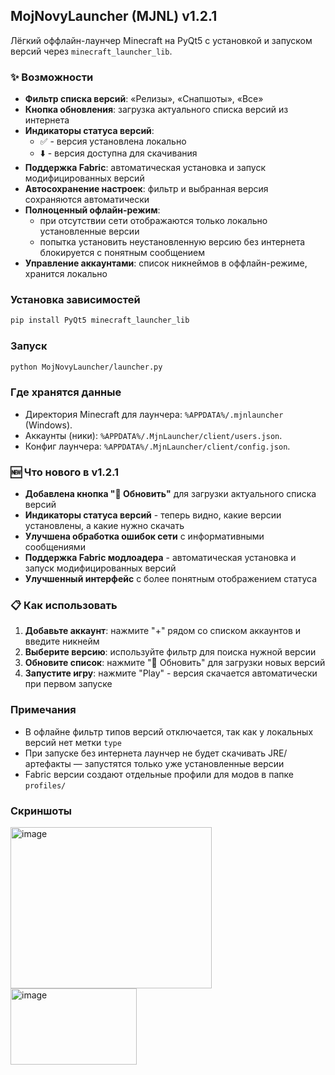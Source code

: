 ## MojNovyLauncher (MJNL) v1.2.1

Лёгкий оффлайн-лаунчер Minecraft на PyQt5 с установкой и запуском версий через `minecraft_launcher_lib`.

### ✨ Возможности
- **Фильтр списка версий**: «Релизы», «Снапшоты», «Все»
- **Кнопка обновления**: загрузка актуального списка версий из интернета
- **Индикаторы статуса версий**: 
  - ✅ - версия установлена локально
  - ⬇️ - версия доступна для скачивания
- **Поддержка Fabric**: автоматическая установка и запуск модифицированных версий
- **Автосохранение настроек**: фильтр и выбранная версия сохраняются автоматически
- **Полноценный офлайн-режим**:
  - при отсутствии сети отображаются только локально установленные версии
  - попытка установить неустановленную версию без интернета блокируется с понятным сообщением
- **Управление аккаунтами**: список никнеймов в оффлайн-режиме, хранится локально

### Установка зависимостей
```bash
pip install PyQt5 minecraft_launcher_lib
```

### Запуск
```bash
python MojNovyLauncher/launcher.py
```

### Где хранятся данные
- Директория Minecraft для лаунчера: `%APPDATA%/.mjnlauncher` (Windows).
- Аккаунты (ники): `%APPDATA%/.MjnLauncher/client/users.json`.
- Конфиг лаунчера: `%APPDATA%/.MjnLauncher/client/config.json`.

### 🆕 Что нового в v1.2.1
- **Добавлена кнопка "🔄 Обновить"** для загрузки актуального списка версий
- **Индикаторы статуса версий** - теперь видно, какие версии установлены, а какие нужно скачать
- **Улучшена обработка ошибок сети** с информативными сообщениями
- **Поддержка Fabric модлоадера** - автоматическая установка и запуск модифицированных версий
- **Улучшенный интерфейс** с более понятным отображением статуса

### 📋 Как использовать
1. **Добавьте аккаунт**: нажмите "+" рядом со списком аккаунтов и введите никнейм
2. **Выберите версию**: используйте фильтр для поиска нужной версии
3. **Обновите список**: нажмите "🔄 Обновить" для загрузки новых версий
4. **Запустите игру**: нажмите "Play" - версия скачается автоматически при первом запуске

### Примечания
- В офлайне фильтр типов версий отключается, так как у локальных версий нет метки `type`
- При запуске без интернета лаунчер не будет скачивать JRE/артефакты — запустятся только уже установленные версии
- Fabric версии создают отдельные профили для модов в папке `profiles/`

### Скриншоты
<img width="322" height="258" alt="image" src="https://github.com/user-attachments/assets/9f08c81e-24dc-4014-9c9b-41ce692b0fef" /> 
<br>
<img width="202" height="122" alt="image" src="https://github.com/user-attachments/assets/f7485ea4-b203-4963-809d-a9c03ff6fee1" />



